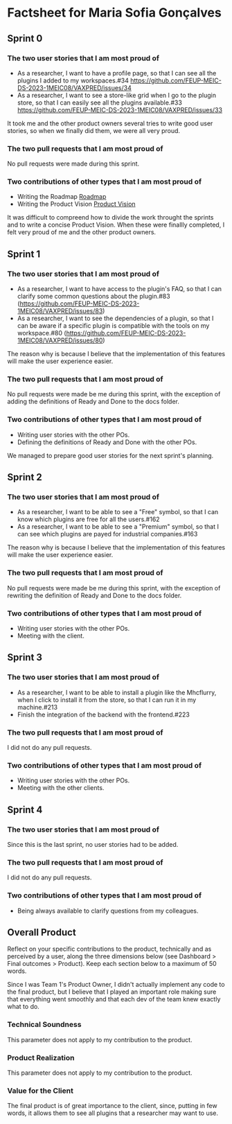 # Factsheet for Maria Sofia Gonçalves

## Sprint 0

### The two user stories that I am most proud of

* As a researcher, I want to have a profile page, so that I can see all the plugins I added to my workspaces.#34 https://github.com/FEUP-MEIC-DS-2023-1MEIC08/VAXPRED/issues/34
* As a researcher, I want to see a store-like grid when I go to the plugin store, so that I can easily see all the plugins available.#33 https://github.com/FEUP-MEIC-DS-2023-1MEIC08/VAXPRED/issues/33

It took me and the other product owners several tries to write good user stories, so when we finally did them, we were all very proud.

### The two pull requests that I am most proud of

No pull requests were made during this sprint.


### Two contributions of other types that I am most proud of

 * Writing the Roadmap [Roadmap](/docs/roadmap.png)
 * Writing the Product Vision [Product Vision](/docs/product.md)

It was difficult to compreend how to divide the work throught the sprints and to write a concise Product Vision. When these were finallly completed, I felt very proud of me and the other product owners.

 ## Sprint 1

### The two user stories that I am most proud of

* As a researcher, I want to have access to the plugin's FAQ, so that I can clarify some common questions about the plugin.#83 (https://github.com/FEUP-MEIC-DS-2023-1MEIC08/VAXPRED/issues/83)
* As a researcher, I want to see the dependencies of a plugin, so that I can be aware if a specific plugin is compatible with the tools on my workspace.#80 (https://github.com/FEUP-MEIC-DS-2023-1MEIC08/VAXPRED/issues/80)

The reason why is because I believe that the implementation of this features will make the user experience easier.

### The two pull requests that I am most proud of

No pull requests were made be me during this sprint, with the exception of adding the definitions of Ready and Done to the docs folder.

### Two contributions of other types that I am most proud of

* Writing user stories with the other POs.
* Defining the definitions of Ready and Done with the other POs.

We managed to prepare good user stories for the next sprint's planning.


## Sprint 2

### The two user stories that I am most proud of

* As a researcher, I want to be able to see a "Free" symbol, so that I can know which plugins are free for all the users.#162
* As a researcher, I want to be able to see a "Premium" symbol, so that I can see which plugins are payed for industrial companies.#163

The reason why is because I believe that the implementation of this features will make the user experience easier.

### The two pull requests that I am most proud of

No pull requests were made be me during this sprint, with the exception of rewriting the definition of Ready and Done to the docs folder.

### Two contributions of other types that I am most proud of

* Writing user stories with the other POs.
* Meeting with the client.


## Sprint 3

### The two user stories that I am most proud of

* As a researcher, I want to be able to install a plugin like the Mhcflurry, when I click to install it from the store, so that I can run it in my machine.#213
* Finish the integration of the backend with the frontend.#223


### The two pull requests that I am most proud of

I did not do any pull requests.

### Two contributions of other types that I am most proud of

* Writing user stories with the other POs.
* Meeting with the other clients.


## Sprint 4

### The two user stories that I am most proud of

Since this is the last sprint, no user stories had to be added.

### The two pull requests that I am most proud of

I did not do any pull requests.

### Two contributions of other types that I am most proud of

* Being always available to clarify questions from my colleagues.

## Overall Product

Reflect on your specific contributions to the product, technically and as perceived by a user, along the three dimensions below (see Dashboard > Final outcomes > Product). Keep each section below to a maximum of 50 words.

Since I was Team 1's Product Owner, I didn't actually implement any code to the final product, but I believe that I played an important role making sure that everything went smoothly and that each dev of the team knew exactly what to do.

### Technical Soundness

This parameter does not apply to my contribution to the product.


### Product Realization

This parameter does not apply to my contribution to the product.


### Value for the Client

The final product is of great importance to the client, since, putting in few words, it allows them to see all plugins that a researcher
may want to use.
